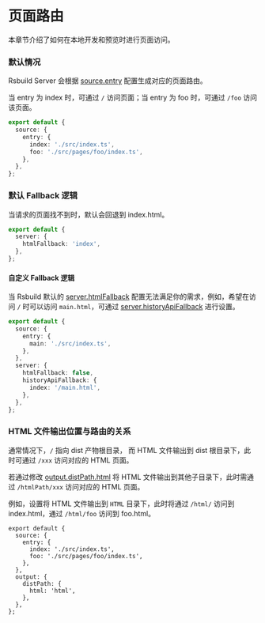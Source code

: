 # 页面路由

本章节介绍了如何在本地开发和预览时进行页面访问。

### 默认情况

Rsbuild Server 会根据 [source.entry](/config/options/source#sourceentry) 配置生成对应的页面路由。

当 entry 为 index 时，可通过 `/` 访问页面；当 entry 为 foo 时，可通过 `/foo` 访问该页面。

```ts file=rsbuild.config.ts
export default {
  source: {
    entry: {
      index: './src/index.ts',
      foo: './src/pages/foo/index.ts',
    },
  },
};
```

### 默认 Fallback 逻辑

当请求的页面找不到时，默认会回退到 index.html。

```ts file=rsbuild.config.ts
export default {
  server: {
    htmlFallback: 'index',
  },
};
```

#### 自定义 Fallback 逻辑

当 Rsbuild 默认的 [server.htmlFallback](/config/options/server#serverhtmlfallback) 配置无法满足你的需求，例如，希望在访问 `/` 时可以访问 `main.html`，可通过 [server.historyApiFallback](/config/options/server#serverhistoryapifallback) 进行设置。

```ts file=rsbuild.config.ts
export default {
  source: {
    entry: {
      main: './src/index.ts',
    },
  },
  server: {
    htmlFallback: false,
    historyApiFallback: {
      index: '/main.html',
    },
  },
};
```

### HTML 文件输出位置与路由的关系

通常情况下，`/` 指向 dist 产物根目录， 而 HTML 文件输出到 dist 根目录下，此时可通过 `/xxx` 访问对应的 HTML 页面。

若通过修改 [output.distPath.html](/config/options/output#outputdistpath) 将 HTML 文件输出到其他子目录下，此时需通过 `/htmlPath/xxx` 访问对应的 HTML 页面。

例如，设置将 HTML 文件输出到 `HTML` 目录下，此时将通过 `/html/` 访问到 index.html，通过 `/html/foo` 访问到 foo.html。

```
export default {
  source: {
    entry: {
      index: './src/index.ts',
      foo: './src/pages/foo/index.ts',
    },
  },
  output: {
    distPath: {
      html: 'html',
    },
  },
};
```
